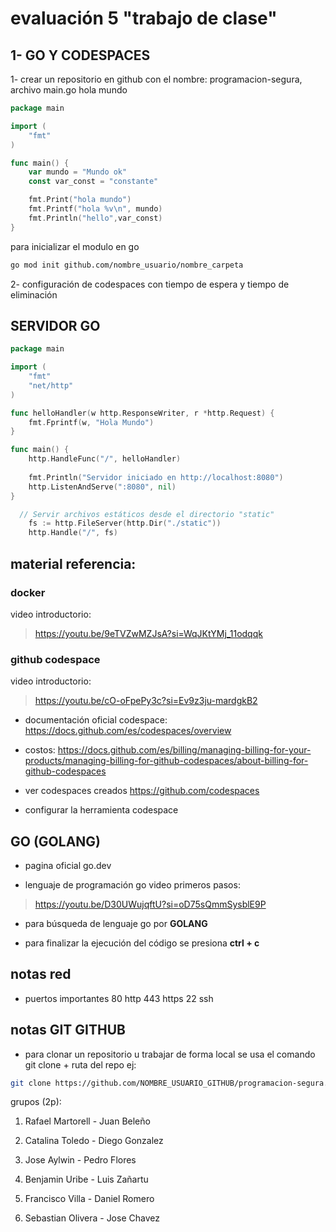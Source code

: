 # evaluación 5 "trabajo de clase"

## 1- GO Y CODESPACES
1- crear un repositorio en github con el nombre:
programacion-segura, archivo main.go hola mundo

```go
package main

import (
	"fmt"
)

func main() {
    var mundo = "Mundo ok"
    const var_const = "constante"

    fmt.Print("hola mundo")
	fmt.Printf("hola %v\n", mundo)
	fmt.Println("hello",var_const)
}
```

para inicializar el modulo en go
```bash	
go mod init github.com/nombre_usuario/nombre_carpeta
```

2- configuración de codespaces con tiempo de espera y tiempo de eliminación



## SERVIDOR GO

```GO
package main

import (
    "fmt"
    "net/http"
)

func helloHandler(w http.ResponseWriter, r *http.Request) {
    fmt.Fprintf(w, "Hola Mundo")
}

func main() {
    http.HandleFunc("/", helloHandler)
    
    fmt.Println("Servidor iniciado en http://localhost:8080")
    http.ListenAndServe(":8080", nil)
}
```

```go
  // Servir archivos estáticos desde el directorio "static"
    fs := http.FileServer(http.Dir("./static"))
    http.Handle("/", fs)
```


## material referencia:


### docker
 video introductorio:
 >https://youtu.be/9eTVZwMZJsA?si=WqJKtYMj_11odqqk

### github codespace 
video introductorio:
>https://youtu.be/cO-oFpePy3c?si=Ev9z3ju-mardgkB2
- documentación oficial codespace:
https://docs.github.com/es/codespaces/overview


- costos:
https://docs.github.com/es/billing/managing-billing-for-your-products/managing-billing-for-github-codespaces/about-billing-for-github-codespaces

- ver codespaces creados
https://github.com/codespaces

- configurar la herramienta codespace

## GO (GOLANG)

- pagina oficial
go.dev

- lenguaje de programación go
video primeros pasos:
>https://youtu.be/D30UWujqftU?si=oD75sQmmSysblE9P

- para búsqueda de lenguaje go por **GOLANG**

- para finalizar la ejecución del código se presiona 
**ctrl + c**


## notas red
- puertos importantes
 80 http
 443 https
 22 ssh

 ## notas GIT GITHUB
 - para clonar un repositorio u trabajar de forma local se usa el comando git clone + ruta del repo ej:
 ```bash
 git clone https://github.com/NOMBRE_USUARIO_GITHUB/programacion-segura.git
 ```

grupos (2p):

1. Rafael Martorell - Juan Beleño

2. Catalina Toledo - Diego Gonzalez 

3. Jose Aylwin - Pedro Flores

4. Benjamin Uribe - Luis Zañartu

5. Francisco Villa - Daniel Romero

6. Sebastian Olivera - Jose Chavez


